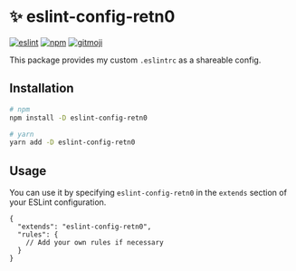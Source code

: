 # ✨ eslint-config-retn0

[![eslint](https://img.shields.io/npm/dependency-version/eslint-config-retn0/peer/eslint?style=flat-square)](https://eslint.org/)
[![npm](https://img.shields.io/npm/v/eslint-config-retn0?style=flat-square)](https://www.npmjs.com/package/eslint-config-retn0)
[![gitmoji](https://img.shields.io/badge/gitmoji-%20😜%20😍-FFDD67.svg?style=flat-square)](https://gitmoji.dev)

This package provides my custom `.eslintrc` as a shareable config.

## Installation

```sh
# npm
npm install -D eslint-config-retn0

# yarn
yarn add -D eslint-config-retn0
```

## Usage

You can use it by specifying `eslint-config-retn0` in the `extends` section of your ESLint configuration.

```jsonc
{
  "extends": "eslint-config-retn0",
  "rules": {
    // Add your own rules if necessary
  }
}
```
